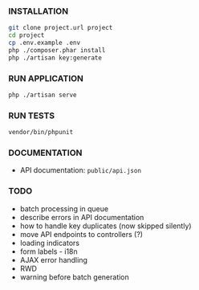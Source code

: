 ### INSTALLATION
```bash
git clone project.url project
cd project
cp .env.example .env
php ./composer.phar install
php ./artisan key:generate
```

### RUN APPLICATION  
```bash
php ./artisan serve
```

### RUN TESTS  
```bash
vendor/bin/phpunit
```

### DOCUMENTATION
- API documentation: `public/api.json`

### TODO
- batch processing in queue
- describe errors in API documentation
- how to handle key duplicates (now skipped silently)
- move API endpoints to controllers (?)
- loading indicators
- form labels - i18n
- AJAX error handling
- RWD
- warning before batch generation
